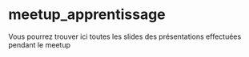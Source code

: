 # meetup_apprentissage

Vous pourrez trouver ici toutes les slides des présentations effectuées pendant le meetup
